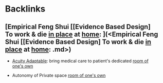 
# Backlinks
## [Empirical Feng Shui [[Evidence Based Design] To work & die [in place](<in place.md>) at [home](<home.md>): ](<Empirical Feng Shui [[Evidence Based Design] To work & die [in place](<in place.md>) at [home](<home.md>): .md>)
- [Acuity Adaptable](<Acuity Adaptable.md>): bring medical care to patient's dedicated [room of one's own](<room of one's own.md>)

- Autonomy of Private space [room of one's own](<room of one's own.md>)

